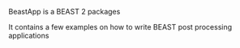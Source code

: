BeastApp is a BEAST 2 packages

It contains a few examples on how to write BEAST post processing applications
